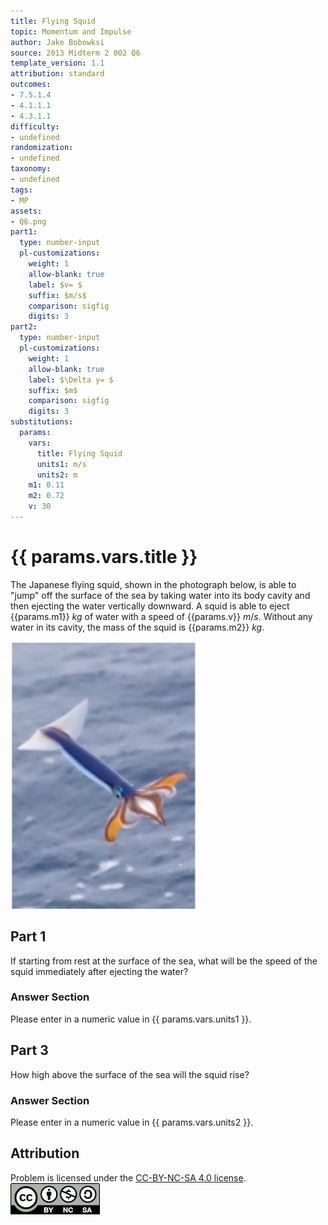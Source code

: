 ```yaml
---
title: Flying Squid
topic: Momentum and Impulse
author: Jake Bobowksi
source: 2013 Midterm 2 002 Q6
template_version: 1.1
attribution: standard
outcomes:
- 7.5.1.4
- 4.1.1.1
- 4.3.1.1
difficulty:
- undefined
randomization:
- undefined
taxonomy:
- undefined
tags:
- MP
assets:
- Q6.png
part1:
  type: number-input
  pl-customizations:
    weight: 1
    allow-blank: true
    label: $v= $
    suffix: $m/s$
    comparison: sigfig
    digits: 3
part2:
  type: number-input
  pl-customizations:
    weight: 1
    allow-blank: true
    label: $\Delta y= $
    suffix: $m$
    comparison: sigfig
    digits: 3
substitutions:
  params:
    vars:
      title: Flying Squid
      units1: m/s
      units2: m
    m1: 0.11
    m2: 0.72
    v: 30
---
```

# {{ params.vars.title }}
The Japanese flying squid, shown in the photograph below, is able to "jump" off the surface of the sea by taking water into its body cavity and then ejecting the water vertically downward. A squid is able to eject {{params.m1}} $kg$ of water with a speed of {{params.v}} $m/s$. Without any water in its cavity, the mass of the squid is {{params.m2}} $kg$.

<img src="Q6.png" width=300 alt = "Japanese flying squid">

## Part 1

If starting from rest at the surface of the sea, what will be the speed of the squid immediately after ejecting the water?

### Answer Section

Please enter in a numeric value in {{ params.vars.units1 }}.

## Part 3

How high above the surface of the sea will the squid rise?

### Answer Section

Please enter in a numeric value in {{ params.vars.units2 }}.

## Attribution

Problem is licensed under the [CC-BY-NC-SA 4.0 license](https://creativecommons.org/licenses/by-nc-sa/4.0/).<br> ![The Creative Commons 4.0 license requiring attribution-BY, non-commercial-NC, and share-alike-SA license.](https://raw.githubusercontent.com/firasm/bits/master/by-nc-sa.png)